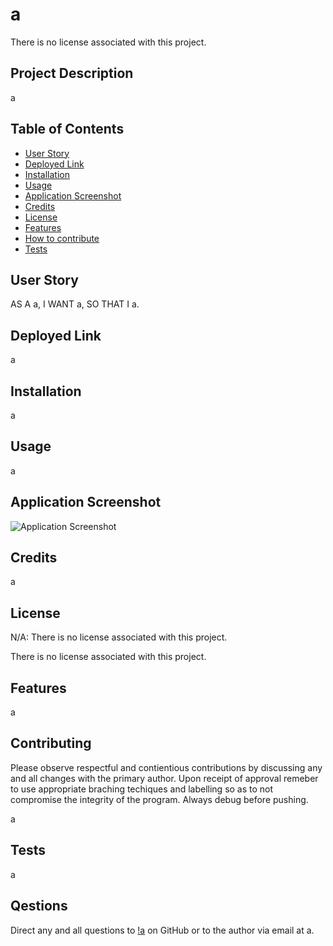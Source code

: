 
  # a
  There is no license associated with this project.

  ## Project Description
  
  a
  
  ## Table of Contents

  - [User Story](#user-story)
  - [Deployed Link](#deployed-link)
  - [Installation](#installation)
  - [Usage](#usage)
  - [Application Screenshot](#application-screenshot)
  - [Credits](#credits)
  - [License](#license)
  - [Features](#features)
  - [How to contribute](#how-to-contribute)
  - [Tests](#tests)

  ## User Story

  AS A a,
  I WANT a,
  SO THAT I a.


  ## Deployed Link

  a

  ## Installation

  a

  ## Usage

  a

  ## Application Screenshot

  ![Application Screenshot](a)

  ## Credits

  a

  ## License

  N/A: There is no license associated with this project.

  There is no license associated with this project.

  ## Features

  a

  ## Contributing

  Please observe respectful and contientious contributions by discussing any and all changes with the primary author. Upon receipt of approval remeber to use appropriate braching techiques and labelling so as to not compromise the integrity of the program. Always debug before pushing. 
  
  a

  ## Tests

  a

  ## Qestions

  Direct any and all questions to [!a](a) on GitHub or to the author via email at a.
